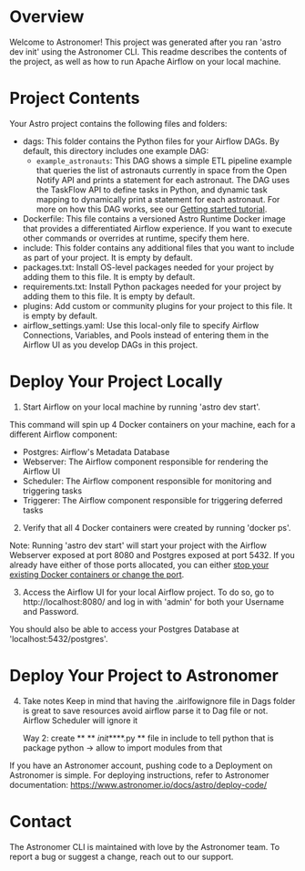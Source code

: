 # Overview

Welcome to Astronomer! This project was generated after you ran 'astro dev init' using the Astronomer CLI. This readme describes the contents of the project, as well as how to run Apache Airflow on your local machine.

# Project Contents

Your Astro project contains the following files and folders:

-   dags: This folder contains the Python files for your Airflow DAGs. By default, this directory includes one example DAG:
    -   `example_astronauts`: This DAG shows a simple ETL pipeline example that queries the list of astronauts currently in space from the Open Notify API and prints a statement for each astronaut. The DAG uses the TaskFlow API to define tasks in Python, and dynamic task mapping to dynamically print a statement for each astronaut. For more on how this DAG works, see our [Getting started tutorial](https://www.astronomer.io/docs/learn/get-started-with-airflow).
-   Dockerfile: This file contains a versioned Astro Runtime Docker image that provides a differentiated Airflow experience. If you want to execute other commands or overrides at runtime, specify them here.
-   include: This folder contains any additional files that you want to include as part of your project. It is empty by default.
-   packages.txt: Install OS-level packages needed for your project by adding them to this file. It is empty by default.
-   requirements.txt: Install Python packages needed for your project by adding them to this file. It is empty by default.
-   plugins: Add custom or community plugins for your project to this file. It is empty by default.
-   airflow_settings.yaml: Use this local-only file to specify Airflow Connections, Variables, and Pools instead of entering them in the Airflow UI as you develop DAGs in this project.

# Deploy Your Project Locally

1. Start Airflow on your local machine by running 'astro dev start'.

This command will spin up 4 Docker containers on your machine, each for a different Airflow component:

-   Postgres: Airflow's Metadata Database
-   Webserver: The Airflow component responsible for rendering the Airflow UI
-   Scheduler: The Airflow component responsible for monitoring and triggering tasks
-   Triggerer: The Airflow component responsible for triggering deferred tasks

2. Verify that all 4 Docker containers were created by running 'docker ps'.

Note: Running 'astro dev start' will start your project with the Airflow Webserver exposed at port 8080 and Postgres exposed at port 5432. If you already have either of those ports allocated, you can either [stop your existing Docker containers or change the port](https://www.astronomer.io/docs/astro/cli/troubleshoot-locally#ports-are-not-available-for-my-local-airflow-webserver).

3. Access the Airflow UI for your local Airflow project. To do so, go to http://localhost:8080/ and log in with 'admin' for both your Username and Password.

You should also be able to access your Postgres Database at 'localhost:5432/postgres'.

# Deploy Your Project to Astronomer

4. Take notes
   Keep in mind that having the .airlfowignore file in Dags folder is great to save resources avoid airflow parse it to Dag file or not. Airflow Scheduler will ignore it

    Way 2: create \*\* ** _init_\*\***.py \*\* file in include to tell python that is package python -> allow to import modules from that

If you have an Astronomer account, pushing code to a Deployment on Astronomer is simple. For deploying instructions, refer to Astronomer documentation: https://www.astronomer.io/docs/astro/deploy-code/

# Contact

The Astronomer CLI is maintained with love by the Astronomer team. To report a bug or suggest a change, reach out to our support.
